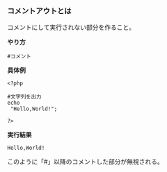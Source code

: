 ### コメントアウトとは

コメントにして実行されない部分を作ること。

**やり方**

`#コメント`

**具体例**

    <?php

    #文字列を出力
    echo
     "Hello,World!";

    ?>
**実行結果**

`Hello,World!`

このように「#」以降のコメントした部分が無視される。
